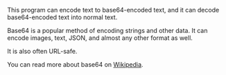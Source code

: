 This program can encode text to base64-encoded text, and it can decode
base64-encoded text into normal text.

Base64 is a popular method of encoding strings and other data. It can encode
images, text, JSON, and almost any other format as well.

It is also often URL-safe.

You can read more about base64 on [Wikipedia](https://en.wikipedia.org/wiki/Base64).
